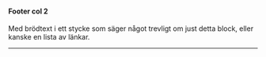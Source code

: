#### Footer col 2

Med brödtext i ett stycke som säger något trevligt om just detta block, eller kanske en lista av länkar.
<hr>
